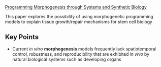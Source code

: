 
[Programming Morphogenesis through Systems and Synthetic Biology](https://pmc.ncbi.nlm.nih.gov/articles/PMC6589336/)

This paper explores the possibility of using morphogenetic programming models to explain tissue growth/repair mechanisms for stem cell biology

## Key Points

- Current _in vitro_ **morphogenesis** models frequently lack spatiotemporal control, robustness, and reproducibility that are exhibited _in vivo_ by natural biological systems such as developing organs